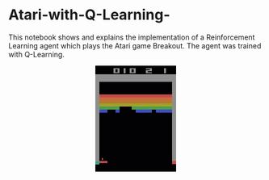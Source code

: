 # Atari-with-Q-Learning-
This notebook shows and explains the implementation of a Reinforcement Learning agent which plays the Atari game Breakout. The agent was trained with Q-Learning.




<p align="center">
  <img src="atari.gif" alt="animated" />
</p>
